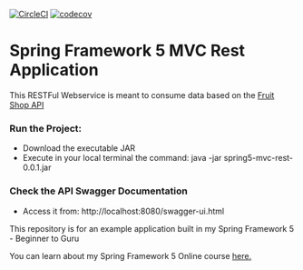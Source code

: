 [![CircleCI](https://circleci.com/gh/adoniasvsbarros/spring5-mvc-rest.svg?style=svg)](https://circleci.com/gh/adoniasvsbarros/spring5-mvc-rest)
[![codecov](https://codecov.io/gh/adoniasvsbarros/spring5-mvc-rest/branch/master/graph/badge.svg)](https://codecov.io/gh/adoniasvsbarros/spring5-mvc-rest)
# Spring Framework 5 MVC Rest Application

This RESTFul Webservice is meant to consume data based on the [Fruit Shop API](https://api.predic8.de/shop/docs#!/)

### Run the Project:

* Download the executable JAR
* Execute in your local terminal the command: java -jar spring5-mvc-rest-0.0.1.jar

### Check the API Swagger Documentation 

* Access it from: http://localhost:8080/swagger-ui.html

This repository is for an example application built in my Spring Framework 5 - Beginner to Guru

You can learn about my Spring Framework 5 Online course [here.](http://courses.springframework.guru/p/spring-framework-5-begginer-to-guru/?product_id=363173)

